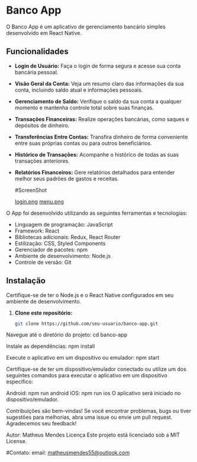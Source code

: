 # Banco App

O Banco App é um aplicativo de gerenciamento bancário simples desenvolvido em React Native.

## Funcionalidades

- **Login de Usuário:** Faça o login de forma segura e acesse sua conta bancária pessoal.

- **Visão Geral da Conta:** Veja um resumo claro das informações da sua conta, incluindo saldo atual e informações pessoais.

- **Gerenciamento de Saldo:** Verifique o saldo da sua conta a qualquer momento e mantenha controle total sobre suas finanças.

- **Transações Financeiras:** Realize operações bancárias, como saques e depósitos de dinheiro.

- **Transferências Entre Contas:** Transfira dinheiro de forma conveniente entre suas próprias contas ou para outros beneficiários.

- **Histórico de Transações:** Acompanhe o histórico de todas as suas transações anteriores.

- **Relatórios Financeiros:** Gere relatórios detalhados para entender melhor seus padrões de gastos e receitas.

  #ScreenShot



  [login.png](https://postimg.cc/RWFC2WpZ)    [menu.png](https://postimg.cc/0MDMBzWB)

  

O App foi desenvolvido utilizando as seguintes ferramentas e tecnologias:

- Linguagem de programação: JavaScript
- Framework: React
- Bibliotecas adicionais: Redux, React Router
- Estilização: CSS, Styled Components
- Gerenciador de pacotes: npm
- Ambiente de desenvolvimento: Node.js
- Controle de versão: Git

## Instalação

Certifique-se de ter o Node.js e o React Native configurados em seu ambiente de desenvolvimento.

1. **Clone este repositório:**

   ```bash
   git clone https://github.com/seu-usuario/banco-app.git

Navegue até o diretório do projeto: cd banco-app

Instale as dependências: npm install

Execute o aplicativo em um dispositivo ou emulador: npm start

Certifique-se de ter um dispositivo/emulador conectado ou utilize um dos seguintes comandos para executar o aplicativo em um dispositivo específico:

Android: npm run android
iOS: npm run ios
O aplicativo será iniciado no dispositivo/emulador.

Contribuições são bem-vindas! Se você encontrar problemas, bugs ou tiver sugestões para melhorias, abra uma issue ou envie um pull request. Agradecemos seu feedback!

Autor: Matheus Mendes
Licença
Este projeto está licenciado sob a MIT License.

#Contato:
email: matheusmendes55@outlook.com
